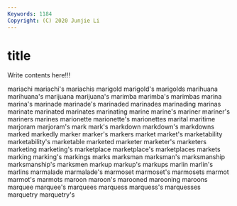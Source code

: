 ```yaml
---
Keywords: 1184
Copyright: (C) 2020 Junjie Li
---
```


# title

Write contents here!!!
 
mariachi
mariachi's 
mariachis 
marigold 
marigold's 
marigolds 
marihuana 
marihuana's 
marijuana 
marijuana's 
marimba
marimba's 
marimbas 
marina 
marina's 
marinade 
marinade's 
marinaded 
marinades 
marinading 
marinas
marinate 
marinated 
marinates 
marinating 
marine 
marine's 
mariner 
mariner's 
mariners 
marines
marionette 
marionette's 
marionettes 
marital 
maritime 
marjoram 
marjoram's 
mark 
mark's 
markdown
markdown's 
markdowns 
marked 
markedly 
marker 
marker's 
markers 
market 
market's 
marketability
marketability's 
marketable 
marketed 
marketer 
marketer's 
marketers 
marketing 
marketing's 
marketplace 
marketplace's
marketplaces 
markets 
marking 
marking's 
markings 
marks 
marksman 
marksman's 
marksmanship 
marksmanship's
marksmen 
markup 
markup's 
markups 
marlin 
marlin's 
marlins 
marmalade 
marmalade's 
marmoset
marmoset's 
marmosets 
marmot 
marmot's 
marmots 
maroon 
maroon's 
marooned 
marooning 
maroons
marquee 
marquee's 
marquees 
marquess 
marquess's 
marquesses 
marquetry 
marquetry's 
